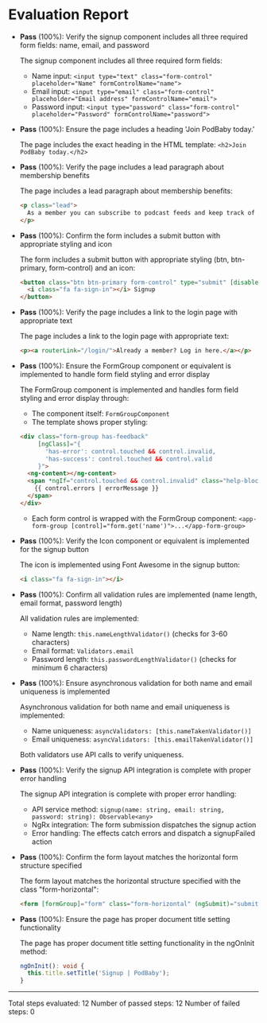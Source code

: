 # Evaluation Report

- **Pass** (100%): Verify the signup component includes all three required form fields: name, email, and password
  
  The signup component includes all three required form fields:
  - Name input: `<input type="text" class="form-control" placeholder="Name" formControlName="name">`
  - Email input: `<input type="email" class="form-control" placeholder="Email address" formControlName="email">`
  - Password input: `<input type="password" class="form-control" placeholder="Password" formControlName="password">`

- **Pass** (100%): Ensure the page includes a heading 'Join PodBaby today.'
  
  The page includes the exact heading in the HTML template:
  `<h2>Join PodBaby today.</h2>`

- **Pass** (100%): Verify the page includes a lead paragraph about membership benefits
  
  The page includes a lead paragraph about membership benefits:
  ```html
  <p class="lead">
    As a member you can subscribe to podcast feeds and keep track of your favorite episodes.
  </p>
  ```

- **Pass** (100%): Confirm the form includes a submit button with appropriate styling and icon
  
  The form includes a submit button with appropriate styling (btn, btn-primary, form-control) and an icon:
  ```html
  <button class="btn btn-primary form-control" type="submit" [disabled]="form.pending || form.invalid">
    <i class="fa fa-sign-in"></i> Signup
  </button>
  ```

- **Pass** (100%): Verify the page includes a link to the login page with appropriate text
  
  The page includes a link to the login page with appropriate text:
  ```html
  <p><a routerLink="/login/">Already a member? Log in here.</a></p>
  ```

- **Pass** (100%): Ensure the FormGroup component or equivalent is implemented to handle form field styling and error display
  
  The FormGroup component is implemented and handles form field styling and error display through:
  - The component itself: `FormGroupComponent`
  - The template shows proper styling: 
  ```html
  <div class="form-group has-feedback"
       [ngClass]="{
         'has-error': control.touched && control.invalid,
         'has-success': control.touched && control.valid
       }">
    <ng-content></ng-content>
    <span *ngIf="control.touched && control.invalid" class="help-block">
      {{ control.errors | errorMessage }}
    </span>
  </div>
  ```
  - Each form control is wrapped with the FormGroup component: `<app-form-group [control]="form.get('name')">...</app-form-group>`

- **Pass** (100%): Verify the Icon component or equivalent is implemented for the signup button
  
  The icon is implemented using Font Awesome in the signup button:
  ```html
  <i class="fa fa-sign-in"></i>
  ```

- **Pass** (100%): Confirm all validation rules are implemented (name length, email format, password length)
  
  All validation rules are implemented:
  - Name length: `this.nameLengthValidator()` (checks for 3-60 characters)
  - Email format: `Validators.email`
  - Password length: `this.passwordLengthValidator()` (checks for minimum 6 characters)

- **Pass** (100%): Ensure asynchronous validation for both name and email uniqueness is implemented
  
  Asynchronous validation for both name and email uniqueness is implemented:
  - Name uniqueness: `asyncValidators: [this.nameTakenValidator()]`
  - Email uniqueness: `asyncValidators: [this.emailTakenValidator()]`
  
  Both validators use API calls to verify uniqueness.

- **Pass** (100%): Verify the signup API integration is complete with proper error handling
  
  The signup API integration is complete with proper error handling:
  - API service method: `signup(name: string, email: string, password: string): Observable<any>`
  - NgRx integration: The form submission dispatches the signup action
  - Error handling: The effects catch errors and dispatch a signupFailed action

- **Pass** (100%): Confirm the form layout matches the horizontal form structure specified
  
  The form layout matches the horizontal structure specified with the class "form-horizontal":
  ```html
  <form [formGroup]="form" class="form-horizontal" (ngSubmit)="submit()">
  ```

- **Pass** (100%): Ensure the page has proper document title setting functionality
  
  The page has proper document title setting functionality in the ngOnInit method:
  ```typescript
  ngOnInit(): void {
    this.title.setTitle('Signup | PodBaby');
  }
  ```

---

Total steps evaluated: 12
Number of passed steps: 12
Number of failed steps: 0